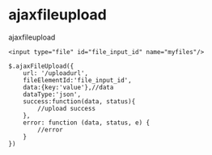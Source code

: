 # ajaxfileupload
ajaxfileupload

	<input type="file" id="file_input_id" name="myfiles"/>

	$.ajaxFileUpload({
		url: '/uploadurl',
		fileElementId:'file_input_id',
		data:{key:'value'},//data
		dataType:'json',
		success:function(data, status){
			//upload success
		},
		error: function (data, status, e) {
			//error
		}
	})
